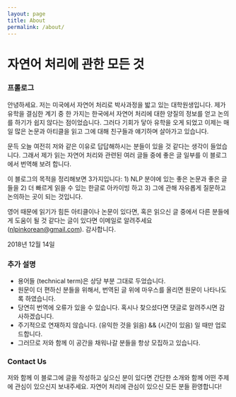 ```yaml
---
layout: page
title: About
permalink: /about/
---
```


# 자연어 처리에 관한 모든 것

### 프롤로그

안녕하세요. 저는 미국에서 자연어 처리로 박사과정을 밟고 있는 대학원생입니다.
제가 유학을 결심한 계기 중 한 가지는 한국에서 자연어 처리에 대한 양질의 정보를 얻고 논의를 하기가 쉽지 않다는 점이었습니다.
그러다 기회가 닿아 유학을 오게 되었고 이제는 매일 많은 논문과 아티클을 읽고 그에 대해 친구들과 얘기하며 살아가고 있습니다.

문득 오늘 여전히 저와 같은 이유로 답답해하시는 분들이 있을 것 같다는 생각이 들었습니다.
그래서 제가 읽는 자연어 처리와 관련된 여러 글들 중에 좋은 글 일부를 이 블로그에서 번역해 보려 합니다.

이 블로그의 목적을 정리해보면 3가지입니다: 1) NLP 분야에 있는 좋은 논문과 좋은 글들을 2) 더 빠르게 읽을 수 있는 한글로 아카이빙 하고 3) 그에 관해 자유롭게 질문하고 논의하는 곳이 되는 것입니다.

영어 때문에 읽기가 힘든 아티클이나 논문이 있다면, 혹은 읽으신 글 중에서 다른 분들에게 도움이 될 것 같다는 글이 있다면 이메일로 알려주세요 ([nlpinkorean@gmail.com](mailto:nlpinkorean@gmail.com)).
감사합니다.

2018년 12월 14일  

### 추가 설명
- 용어들 (technical term)은 상당 부분 그대로 두었습니다.
- 원문이 더 편하신 분들을 위해서, 번역된 글 위에 마우스를 올리면 원문이 나타나도록 하였습니다.
- 당연히 번역에 오류가 있을 수 있습니다. 혹시나 찾으셨다면 댓글로 알려주시면 감사하겠습니다.
- 주기적으로 연재하지 않습니다. (유익한 것을 읽음) && (시간이 있음) 일 때만 업로드합니다.
- 그러므로 저와 함께 이 공간을 채워나갈 분들을 항상 모집하고 있습니다.


### Contact Us
저와 함께 이 블로그에 글을 작성하고 싶으신 분이 있다면 간단한 소개와 함께 어떤 주제에 관심이 있으신지 보내주세요. 자연어 처리에 관심이 있으신 모든 분들 환영합니다!